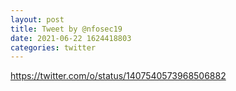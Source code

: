 ```yaml
--- 
layout: post 
title: Tweet by @nfosec19 
date: 2021-06-22 1624418803 
categories: twitter 
--- 
```

https://twitter.com/o/status/1407540573968506882